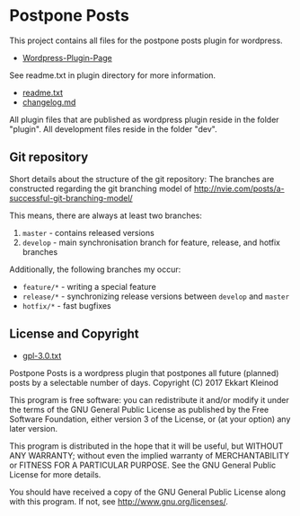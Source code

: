 # Postpone Posts

This project contains all files for the postpone posts plugin for wordpress.

- [Wordpress-Plugin-Page](https://wordpress.org/plugins/postpone-posts/)

See readme.txt in plugin directory for more information.

- [readme.txt](postpone-posts/readme.txt)
- [changelog.md](changelog.md)

All plugin files that are published as wordpress plugin reside in the folder "plugin".
All development files reside in the folder "dev".

## Git repository

Short details about the structure of the git repository:
The branches are constructed regarding the git branching model of http://nvie.com/posts/a-successful-git-branching-model/

This means, there are always at least two branches:

1. `master` - contains released versions
2. `develop` - main synchronisation branch for feature, release, and hotfix branches

Additionally, the following branches my occur:

- `feature/*` - writing a special feature
- `release/*` - synchronizing release versions between `develop` and `master`
- `hotfix/*` - fast bugfixes

## License and Copyright

- [gpl-3.0.txt](plugin/gpl-3.0.txt)

Postpone Posts is a wordpress plugin that postpones all future (planned) posts by a selectable number of days.
Copyright (C) 2017 Ekkart Kleinod

This program is free software: you can redistribute it and/or modify
it under the terms of the GNU General Public License as published by
the Free Software Foundation, either version 3 of the License, or
(at your option) any later version.

This program is distributed in the hope that it will be useful,
but WITHOUT ANY WARRANTY; without even the implied warranty of
MERCHANTABILITY or FITNESS FOR A PARTICULAR PURPOSE.  See the
GNU General Public License for more details.

You should have received a copy of the GNU General Public License
along with this program.  If not, see <http://www.gnu.org/licenses/>.
